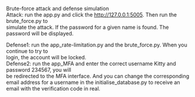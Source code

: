 Brute-force attack and defense simulation  
Attack: run the app.py and click the http://127.0.0.1:5005. Then run the brute_force.py to  
simulate the attack. If the password for a given name is found. The password will be displayed.  

Defense1: run the app_rate-limitation.py and the brute_force.py. When you continue to try to  
login, the account will be locked.  
Defense2: run the app_MFA and enter the correct username Kitty and password 234567, you will   
be redirected to the MFA interface. And you can change the corresponding email address for a   username in the initialise_database.py to receive an email with the verification code in real.
